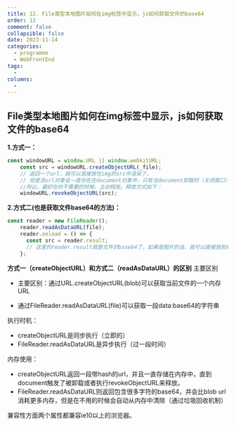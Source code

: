 ```yaml
---
title: 12. File类型本地图片如何在img标签中显示，js如何获取文件的base64
order: 12
comment: false
collapsible: false
date: 2023-11-14
categories: 
  - programme
  - WebFrontEnd
tags: 
  - 
columns: 
  - 
---
```

## File类型本地图片如何在img标签中显示，js如何获取文件的base64
**1.方式一：**
	

```javascript
const windowURL = window.URL || window.webkitURL;
    const src = windowURL.createObjectURL(_file);
    // 返回一个url，就可以直接放在img的src中渲染了。
    // 但是该url对象会一直存在在document对象中，只有当document卸载时（关闭窗口）才会释放这个内存。
    //所以，最好在你不需要的时候，主动释放。释放方式如下：
    windowURL.revokeObjectURL(src);
```
    
  **2.方式二(也是获取文件base64的方法)：**
  

```javascript
const reader = new FileReader();
    reader.readAsDataURL(file);
    reader.onload = () => {
      const src = reader.result;
      // 这里的reader.result就是文件的base64了。如果是图片的话，就可以直接放到src中展示了
    };
```
**方式一（createObjectURL）和方式二（readAsDataURL）的区别**
主要区别

 - 主要区别：通过URL.createObjectURL(blob)可以获取当前文件的一个内存URL
  
 - 通过FileReader.readAsDataURL(file)可以获取一段data:base64的字符串

执行时机：

 - createObjectURL是同步执行（立即的）
 - FileReader.readAsDataURL是异步执行（过一段时间）

内存使用：

 - createObjectURL返回一段带hash的url，并且一直存储在内存中，直到document触发了被卸载或者执行revokeObjectURL来释放。
 - FileReader.readAsDataURL则返回包含很多字符的base64，并会比blob
   url消耗更多内存，但是在不用的时候会自动从内存中清除（通过垃圾回收机制）

兼容性方面两个属性都兼容ie10以上的浏览器。